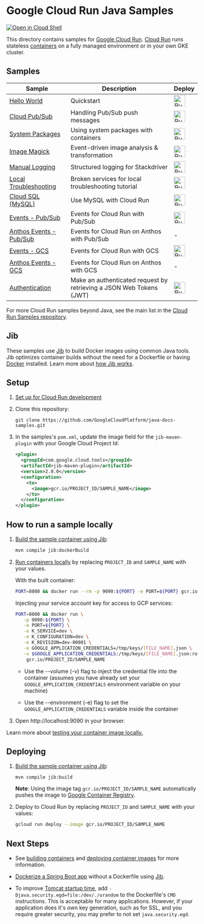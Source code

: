 # Google Cloud Run Java Samples

[![Open in Cloud Shell][shell_img]][shell_link]

[shell_img]: http://gstatic.com/cloudssh/images/open-btn.png
[shell_link]: https://console.cloud.google.com/cloudshell/open?git_repo=https://github.com/GoogleCloudPlatform/java-docs-samples&page=editor&open_in_editor=blog/README.md

This directory contains samples for [Google Cloud Run](https://cloud.run). [Cloud Run][run_docs] runs stateless [containers](https://cloud.google.com/containers/) on a fully managed environment or in your own GKE cluster.

## Samples

|           Sample                |        Description       |     Deploy    |
| ------------------------------- | ------------------------ | ------------- |
|[Hello World](helloworld/) | Quickstart | [<img src="https://storage.googleapis.com/cloudrun/button.svg" alt="Run on Google Cloud" height="30">][run_button_helloworld] |
|[Cloud Pub/Sub](pubsub/) | Handling Pub/Sub push messages | [<img src="https://storage.googleapis.com/cloudrun/button.svg" alt="Run on Google Cloud" height="30">][run_button_pubsub] |
|[System Packages](system-package/) | Using system packages with containers | [<img src="https://storage.googleapis.com/cloudrun/button.svg" alt="Run on Google Cloud" height="30">][run_button_sys_package] |
|[Image Magick](image-processing/) | Event-driven image analysis & transformation | [<img src="https://storage.googleapis.com/cloudrun/button.svg" alt="Run on Google Cloud" height="30">][run_button_image] |
|[Manual Logging](logging-manual/) | Structured logging for Stackdriver | [<img src="https://storage.googleapis.com/cloudrun/button.svg" alt="Run on Google Cloud" height="30">][run_button_log] |
|[Local Troubleshooting](hello-broken/) | Broken services for local troubleshooting tutorial | [<img src="https://storage.googleapis.com/cloudrun/button.svg" alt="Run on Google Cloud" height="30">][run_button_broken] |
|[Cloud SQL (MySQL)][mysql]        | Use MySQL with Cloud Run | [<img src="https://storage.googleapis.com/cloudrun/button.svg" alt="Run on Google Cloud" height="30">][run_button_sql] |
|[Events - Pub/Sub](events-pubsub/) | Events for Cloud Run with Pub/Sub | [<img src="https://storage.googleapis.com/cloudrun/button.svg" alt="Run on Google Cloud" height="30">][run_button_events_pubsub] |
|[Anthos Events - Pub/Sub](events-pubsub/anthos.md) | Events for Cloud Run on Anthos with Pub/Sub | - |
|[Events - GCS](events-gcs/) | Events for Cloud Run with GCS | [<img src="https://storage.googleapis.com/cloudrun/button.svg" alt="Run on Google Cloud" height="30">][run_button_events_gcs] |
|[Anthos Events - GCS](events-gcs/anthos.md) | Events for Cloud Run on Anthos with GCS | - |
|[Authentication](authentication/) | Make an authenticated request by retrieving a JSON Web Tokens (JWT) | [<img src="https://storage.googleapis.com/cloudrun/button.svg" alt="Run on Google Cloud" height="30">][run_button_auth] |

For more Cloud Run samples beyond Java, see the main list in the [Cloud Run Samples repository](https://github.com/GoogleCloudPlatform/cloud-run-samples).

## Jib

These samples use [Jib](https://github.com/GoogleContainerTools/jib) to
build Docker images using common Java tools. Jib optimizes container builds
without the need for a Dockerfile or having [Docker](https://www.docker.com/)
installed. Learn more about [how Jib works](https://github.com/GoogleContainerTools/jib).

## Setup

1. [Set up for Cloud Run development](https://cloud.google.com/run/docs/setup)

1. Clone this repository:

    ```
    git clone https://github.com/GoogleCloudPlatform/java-docs-samples.git
    ```

1. In the samples's `pom.xml`, update the image field for the `jib-maven-plugin`
with your Google Cloud Project Id:

    ```XML
    <plugin>
      <groupId>com.google.cloud.tools</groupId>
      <artifactId>jib-maven-plugin</artifactId>
      <version>2.0.0</version>
      <configuration>
        <to>
          <image>gcr.io/PROJECT_ID/SAMPLE_NAME</image>
        </to>
      </configuration>
    </plugin>
    ```

## How to run a sample locally

1. [Build the sample container using Jib](https://github.com/GoogleContainerTools/jib):

    ```Bash
    mvn compile jib:dockerBuild
    ```

1. [Run containers locally](https://cloud.google.com/run/docs/testing/local) by
replacing `PROJECT_ID` and `SAMPLE_NAME` with your values.

    With the built container:

    ```Bash
    PORT=8080 && docker run --rm -p 9090:${PORT} -e PORT=${PORT} gcr.io/PROJECT_ID/SAMPLE_NAME
    ```

    Injecting your service account key for access to GCP services:

    ```Bash
    PORT=8080 && docker run \
       -p 9090:${PORT} \
       -e PORT=${PORT} \
       -e K_SERVICE=dev \
       -e K_CONFIGURATION=dev \
       -e K_REVISION=dev-00001 \
       -e GOOGLE_APPLICATION_CREDENTIALS=/tmp/keys/[FILE_NAME].json \
       -v $GOOGLE_APPLICATION_CREDENTIALS:/tmp/keys/[FILE_NAME].json:ro \
        gcr.io/PROJECT_ID/SAMPLE_NAME
    ```

    * Use the --volume (-v) flag to inject the credential file into the container
      (assumes you have already set your `GOOGLE_APPLICATION_CREDENTIALS`
      environment variable on your machine)

    * Use the --environment (-e) flag to set the `GOOGLE_APPLICATION_CREDENTIALS`
      variable inside the container

1. Open http://localhost:9090 in your browser.

Learn more about [testing your container image locally.][testing]

## Deploying

1. [Build the sample container using Jib](https://github.com/GoogleContainerTools/jib):

    ```
    mvn compile jib:build
    ```

    **Note**: Using the image tag `gcr.io/PROJECT_ID/SAMPLE_NAME` automatically
    pushes the image to [Google Container Registry](https://cloud.google.com/container-registry/).

1. Deploy to Cloud Run by replacing `PROJECT_ID` and `SAMPLE_NAME` with your values:

    ```bash
    gcloud run deploy --image gcr.io/PROJECT_ID/SAMPLE_NAME
    ```

## Next Steps
* See [building containers][run_build] and [deploying container images][run_deploy]
  for more information.

* [Dockerize a Spring Boot app][jib-tutorial] without a Dockerfile using [Jib][jib].

* To improve [Tomcat startup time][startup], add
  `-Djava.security.egd=file:/dev/./urandom` to the Dockerfile's `CMD`
  instructions. This is acceptable for many applications. However, if your
  application does it's own key generation, such as for SSL, and you require
  greater security, you may prefer to not set `java.security.egd`.


[run_docs]: https://cloud.google.com/run/docs/
[run_build]: https://cloud.google.com/run/docs/building/containers
[run_deploy]: https://cloud.google.com/run/docs/deploying
[run_button_helloworld]: https://deploy.cloud.run/?git_repo=https://github.com/GoogleCloudPlatform/java-docs-samples&dir=run/helloworld
[run_button_broken]: https://deploy.cloud.run/?git_repo=https://github.com/GoogleCloudPlatform/java-docs-samples&dir=run/hello-broken
[run_button_image]: https://deploy.cloud.run/?git_repo=https://github.com/GoogleCloudPlatform/java-docs-samples&dir=run/image-processing
[run_button_log]: https://deploy.cloud.run/?git_repo=https://github.com/GoogleCloudPlatform/java-docs-samples&dir=run/logging-manual
[run_button_pubsub]: https://deploy.cloud.run/?git_repo=https://github.com/GoogleCloudPlatform/java-docs-samples&dir=run/pubsub
[run_button_events_gcs]: https://deploy.cloud.run/?git_repo=https://github.com/GoogleCloudPlatform/java-docs-samples&dir=run/events-gcs
[run_button_events_pubsub]: https://deploy.cloud.run/?git_repo=https://github.com/GoogleCloudPlatform/java-docs-samples&dir=run/events-pubsub
[run_button_auth]: https://deploy.cloud.run/?git_repo=https://github.com/GoogleCloudPlatform/java-docs-samples&dir=run/authentication
[run_button_sys_package]: https://deploy.cloud.run/?git_repo=https://github.com/GoogleCloudPlatform/java-docs-samples&dir=run/system-package
[push-pull]: https://cloud.google.com/container-registry/docs/pushing-and-pulling
[jib]: https://github.com/GoogleContainerTools/jib
[jib-tutorial]: https://github.com/GoogleContainerTools/jib/tree/main/examples/spring-boot
[startup]: https://cwiki.apache.org/confluence/display/TOMCAT/HowTo+FasterStartUp
[testing]: https://cloud.google.com/run/docs/testing/local#running_locally_using_docker_with_access_to_services
[mysql]: ../cloud-sql/mysql/servlet
[run_button_sql]: https://deploy.cloud.run/?git_repo=https://github.com/GoogleCloudPlatform/java-docs-samples&dir=cloud-sql/mysql/servlet

